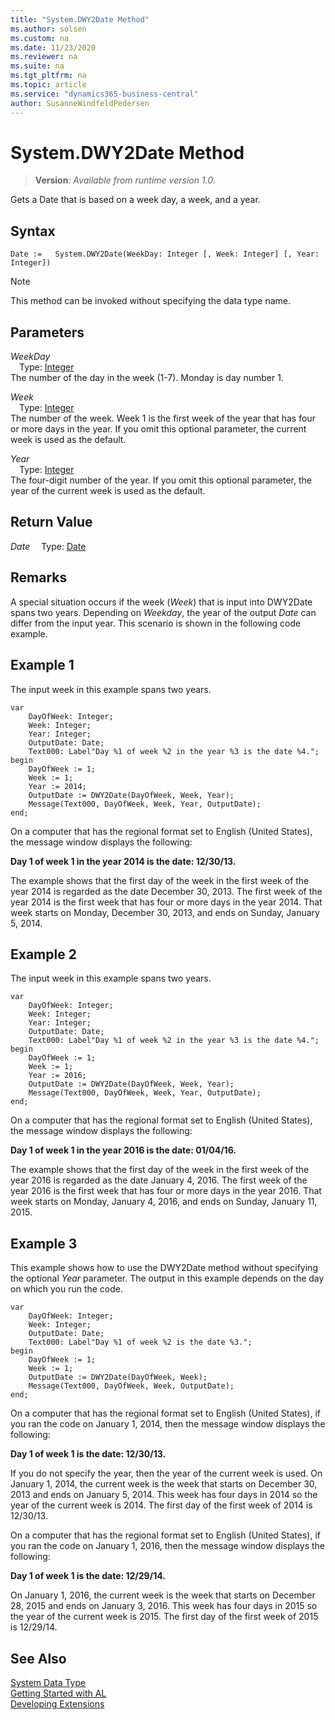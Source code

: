 ```yaml
---
title: "System.DWY2Date Method"
ms.author: solsen
ms.custom: na
ms.date: 11/23/2020
ms.reviewer: na
ms.suite: na
ms.tgt_pltfrm: na
ms.topic: article
ms.service: "dynamics365-business-central"
author: SusanneWindfeldPedersen
---
```

[//]: # (START>DO_NOT_EDIT)
[//]: # (IMPORTANT:Do not edit any of the content between here and the END>DO_NOT_EDIT.)
[//]: # (Any modifications should be made in the .xml files in the ModernDev repo.)
# System.DWY2Date Method
> **Version**: _Available from runtime version 1.0._

Gets a Date that is based on a week day, a week, and a year.


## Syntax
```
Date :=   System.DWY2Date(WeekDay: Integer [, Week: Integer] [, Year: Integer])
```
> [!NOTE]
> This method can be invoked without specifying the data type name.
## Parameters
*WeekDay*  
&emsp;Type: [Integer](../integer/integer-data-type.md)  
The number of the day in the week (1-7). Monday is day number 1.
        
*Week*  
&emsp;Type: [Integer](../integer/integer-data-type.md)  
The number of the week. Week 1 is the first week of the year that has four or more days in the year. If you omit this optional parameter, the current week is used as the default.
        
*Year*  
&emsp;Type: [Integer](../integer/integer-data-type.md)  
The four-digit number of the year. If you omit this optional parameter, the year of the current week is used as the default.  


## Return Value
*Date*
&emsp;Type: [Date](../date/date-data-type.md)



[//]: # (IMPORTANT: END>DO_NOT_EDIT)

## Remarks

A special situation occurs if the week \(*Week*\) that is input into DWY2Date spans two years. Depending on *Weekday*, the year of the output *Date* can differ from the input year. This scenario is shown in the following code example.  
  
## Example 1

The input week in this example spans two years. 

```al
var
    DayOfWeek: Integer;
    Week: Integer;
    Year: Integer;
    OutputDate: Date;
    Text000: Label"Day %1 of week %2 in the year %3 is the date %4.";  
begin
    DayOfWeek := 1;  
    Week := 1;  
    Year := 2014;  
    OutputDate := DWY2Date(DayOfWeek, Week, Year);  
    Message(Text000, DayOfWeek, Week, Year, OutputDate);  
end;
```  
  
On a computer that has the regional format set to English \(United States\), the message window displays the following:  
  
**Day 1 of week 1 in the year 2014 is the date: 12/30/13.**  
  
The example shows that the first day of the week in the first week of the year 2014 is regarded as the date December 30, 2013. The first week of the year 2014 is the first week that has four or more days in the year 2014. That week starts on Monday, December 30, 2013, and ends on Sunday, January 5, 2014.  
  
## Example 2

The input week in this example spans two years.

```al
var
    DayOfWeek: Integer;
    Week: Integer;
    Year: Integer;
    OutputDate: Date;
    Text000: Label"Day %1 of week %2 in the year %3 is the date %4.";  
begin
    DayOfWeek := 1;  
    Week := 1;  
    Year := 2016;  
    OutputDate := DWY2Date(DayOfWeek, Week, Year);  
    Message(Text000, DayOfWeek, Week, Year, OutputDate);  
end;
```  
  
 On a computer that has the regional format set to English \(United States\), the message window displays the following:  
  
 **Day 1 of week 1 in the year 2016 is the date: 01/04/16.**  
  
 The example shows that the first day of the week in the first week of the year 2016 is regarded as the date January 4, 2016. The first week of the year 2016 is the first week that has four or more days in the year 2016. That week starts on Monday, January 4, 2016, and ends on Sunday, January 11, 2015.  
  
## Example 3

 This example shows how to use the DWY2Date method without specifying the optional *Year* parameter. The output in this example depends on the day on which you run the code. 
   
```al
var
    DayOfWeek: Integer;
    Week: Integer;
    OutputDate: Date;
    Text000: Label"Day %1 of week %2 is the date %3."; 
begin
    DayOfWeek := 1;  
    Week := 1;  
    OutputDate := DWY2Date(DayOfWeek, Week);  
    Message(Text000, DayOfWeek, Week, OutputDate);  
end;
```  
  
 On a computer that has the regional format set to English \(United States\), if you ran the code on January 1, 2014, then the message window displays the following:  
  
 **Day 1 of week 1 is the date: 12/30/13.**  
  
 If you do not specify the year, then the year of the current week is used. On January 1, 2014, the current week is the week that starts on December 30, 2013 and ends on January 5, 2014. This week has four days in 2014 so the year of the current week is 2014. The first day of the first week of 2014 is 12/30/13.  
  
 On a computer that has the regional format set to English \(United States\), if you ran the code on January 1, 2016, then the message window displays the following:  
  
 **Day 1 of week 1 is the date: 12/29/14.**  
  
 On January 1, 2016, the current week is the week that starts on December 28, 2015 and ends on January 3, 2016. This week has four days in 2015 so the year of the current week is 2015. The first day of the first week of 2015 is 12/29/14.  

## See Also
[System Data Type](system-data-type.md)  
[Getting Started with AL](../../devenv-get-started.md)  
[Developing Extensions](../../devenv-dev-overview.md)